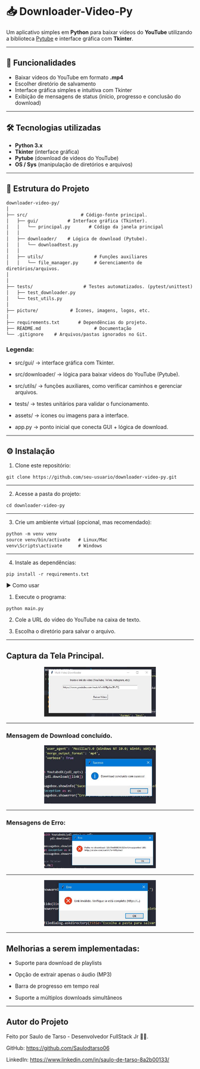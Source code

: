 # 📥 Downloader-Video-Py

Um aplicativo simples em **Python** para baixar vídeos do **YouTube** utilizando a biblioteca [Pytube](https://pytube.io/) e interface gráfica com **Tkinter**.

---

## 🚀 Funcionalidades

- Baixar vídeos do YouTube em formato **.mp4**
- Escolher diretório de salvamento
- Interface gráfica simples e intuitiva com Tkinter
- Exibição de mensagens de status (início, progresso e conclusão do download)

---

## 🛠️ Tecnologias utilizadas

- **Python 3.x**
- **Tkinter** (interface gráfica)
- **Pytube** (download de vídeos do YouTube)
- **OS / Sys** (manipulação de diretórios e arquivos)

---

## 📂 Estrutura do Projeto

```
downloader-video-py/
│
├── src/                    # Código-fonte principal.
│   ├── gui/           # Interface gráfica (Tkinter).
│   │   └── principal.py       # Código da janela principal
│   │
│   ├── downloader/    # Lógica de download (Pytube).
│   │   └── downloadtest.py
│   │
│   ├── utils/                   # Funções auxiliares
│   │   └── file_manager.py      # Gerenciamento de diretórios/arquivos.
│  
│
├── tests/                   # Testes automatizados. (pytest/unittest)
│   ├── test_downloader.py
│   └── test_utils.py
│
├── picture/            # Ícones, imagens, logos, etc.
│
├── requirements.txt       # Dependências do projeto.
├── README.md                    # Documentação 
└── .gitignore    # Arquivos/pastas ignorados no Git.

```
### Legenda:

* src/gui/ → interface gráfica com Tkinter.

* src/downloader/ → lógica para baixar vídeos do YouTube (Pytube).

* src/utils/ → funções auxiliares, como verificar caminhos e gerenciar arquivos.

* tests/ → testes unitários para validar o funcionamento.

* assets/ → ícones ou imagens para a interface.

* app.py → ponto inicial que conecta GUI + lógica de download.
---

## ⚙️ Instalação

1. Clone este repositório:

```
git clone https://github.com/seu-usuario/downloader-video-py.git
```
---
 2. Acesse a pasta do projeto:

```
cd downloader-video-py
```
---
3. Crie um ambiente virtual (opcional, mas recomendado):

```
python -m venv venv
source venv/bin/activate   # Linux/Mac
venv\Scripts\activate      # Windows
```
---
4. Instale as dependências:

```
pip install -r requirements.txt
```

▶️ Como usar

1. Execute o programa:

```
python main.py
```
2. Cole a URL do vídeo do YouTube na caixa de texto.

3. Escolha o diretório para salvar o arquivo.
---

## Captura da Tela Principal.

<div align="center">
  <img src="picture/painel.JPG" alt="Descrição da Imagem" width="300"/>
</div>

---

### Mensagem de Download concluído.

<div align="center">
  <img src="picture/download-concluido.JPG" alt="download-concluido" width="300"/>
</div>

---

### Mensagens de Erro:

<div align="center">
  <img src="picture/falha-download.JPG" alt="falha-download" width="300"/>
</div>

---

<div align="center">
  <img src="picture/link-invalido.JPG" alt="link-invalido" width="300"/>
</div>

---

## Melhorias a serem implementadas:

* Suporte para download de playlists

* Opção de extrair apenas o áudio (MP3)

* Barra de progresso em tempo real

* Suporte a múltiplos downloads simultâneos

---
## Autor do Projeto

Feito por Saulo de Tarso - Desenvolvedor FullStack Jr 👨‍💻.

GitHub: https://github.com/Saulodtarso06

LinkedIn: https://www.linkedin.com/in/saulo-de-tarso-8a2b00133/